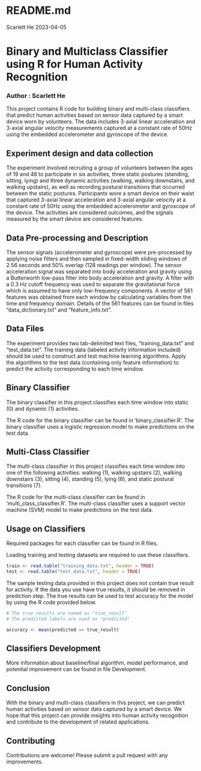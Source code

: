 README.md
================
Scarlett He
2023-04-05

# Binary and Multiclass Classifier using R for Human Activity Recognition

### Author : Scarlett He

This project contains R code for building binary and multi-class
classifiers that predict human activities based on sensor data captured
by a smart device worn by volunteers. The data includes 3-axial linear
acceleration and 3-axial angular velocity measurements captured at a
constant rate of 50Hz using the embedded accelerometer and gyroscope of
the device.

## Experiment design and data collection

The experiment involved recruiting a group of volunteers between the
ages of 19 and 48 to participate in six activities, three static
postures (standing, sitting, lying) and three dynamic activities
(walking, walking downstairs, and walking upstairs), as well as
recording postural transitions that occurred between the static
postures. Participants wore a smart device on their waist that captured
3-axial linear acceleration and 3-axial angular velocity at a constant
rate of 50Hz using the embedded accelerometer and gyroscope of the
device. The activities are considered outcomes, and the signals measured
by the smart device are considered features.

## Data Pre-processing and Description

The sensor signals (accelerometer and gyroscope) were pre-processed by
applying noise filters and then sampled in fixed-width sliding windows
of 2.56 seconds and 50% overlap (128 readings per window). The sensor
acceleration signal was separated into body acceleration and gravity
using a Butterworth low-pass filter into body acceleration and gravity.
A filter with a 0.3 Hz cutoff frequency was used to separate the
gravitational force which is assumed to have only low-frequency
components. A vector of 561 features was obtained from each window by
calculating variables from the time and frequency domain. Details of the
561 features can be found in files “data_dictionary.txt” and
“feature_info.txt”.

## Data Files

The experiment provides two tab-delimited text files,
“training_data.txt” and “test_data.txt”. The training data (labeled
activity information included) should be used to construct and test
machine learning algorithms. Apply the algorithms to the test data
(containing only feature information) to predict the activity
corresponding to each time window.

## Binary Classifier

The binary classifier in this project classifies each time window into
static (0) and dynamic (1) activities.

The R code for the binary classifier can be found in
‘binary_classifier.R’. The binary classifier uses a logistic regression
model to make predictions on the test data.

## Multi-Class Classifier

The multi-class classifier in this project classifies each time window
into one of the following activities: walking (1), walking upstairs (2),
walking downstairs (3), sitting (4), standing (5), lying (6), and static
postural transitions (7).

The R code for the multi-class classifier can be found in
‘multi_class_classifier.R’. The multi-class classifier uses a support
vector machine (SVM) model to make predictions on the test data.

## Usage on Classifiers

Required packages for each classifier can be found in R files.

Loading training and testing datasets are required to use these
classifiers.

``` r
train <- read.table("training_data.txt", header = TRUE)
test <- read.table("test_data.txt", header = TRUE)
```

The sample testing data provided in this project does not contain true
result for activity. If the data you use have true results, it should be
removed in prediction step. The true results can be used to test
accuracy for the model by using the R code provided below.

``` r
# The true results are named as "true_result" 
# The predicted labels are naed as "predicted" 

accuracy <- mean(predicted == true_result)
```

## Classifiers Development

More information about baseline/final algorithm, model performance, and
potential improvement can be found in file Development.

## Conclusion

With the binary and multi-class classifiers in this project, we can
predict human activities based on sensor data captured by a smart
device. We hope that this project can provide insights into human
activity recognition and contribute to the development of related
applications.

## Contributing

Contributions are welcome! Please submit a pull request with any
improvements.
